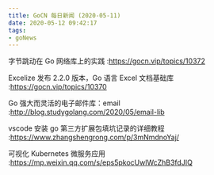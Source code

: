 ```yaml
---
title: GoCN 每日新闻 (2020-05-11)
date: 2020-05-12 09:42:17
tags:
- goNews
---
```

 字节跳动在 Go 网络库上的实践 :https://gocn.vip/topics/10372

 Excelize 发布 2.2.0 版本，Go 语言 Excel 文档基础库 :https://gocn.vip/topics/10370

 Go 强大而灵活的电子邮件库：email :http://blog.studygolang.com/2020/05/email-lib

 vscode 安装 go 第三方扩展包填坑记录的详细教程  :https://www.zhangshengrong.com/p/3mNmdnoYaj/

可视化 Kubernetes 微服务应用 :https://mp.weixin.qq.com/s/eps5pkocUwlWcZhB3fdJIQ

